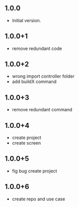 ## 1.0.0

- Initial version.

## 1.0.0+1

- remove redundant code

## 1.0.0+2

- wrong import controller folder 
- add buildX command

## 1.0.0+3

- remove redundant command
## 1.0.0+4

- create project
- create screen

## 1.0.0+5
- fig bug create project

## 1.0.0+6
- create repo and use case